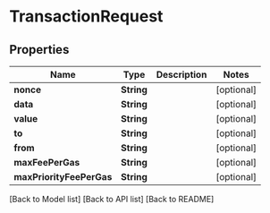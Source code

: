 # TransactionRequest

## Properties

| Name                     | Type       | Description | Notes       |
| ------------------------ | ---------- | ----------- | ----------- |
| **nonce**                | **String** |             | \[optional] |
| **data**                 | **String** |             | \[optional] |
| **value**                | **String** |             | \[optional] |
| **to**                   | **String** |             | \[optional] |
| **from**                 | **String** |             | \[optional] |
| **maxFeePerGas**         | **String** |             | \[optional] |
| **maxPriorityFeePerGas** | **String** |             | \[optional] |

\[Back to Model list] \[Back to API list] \[Back to README]
